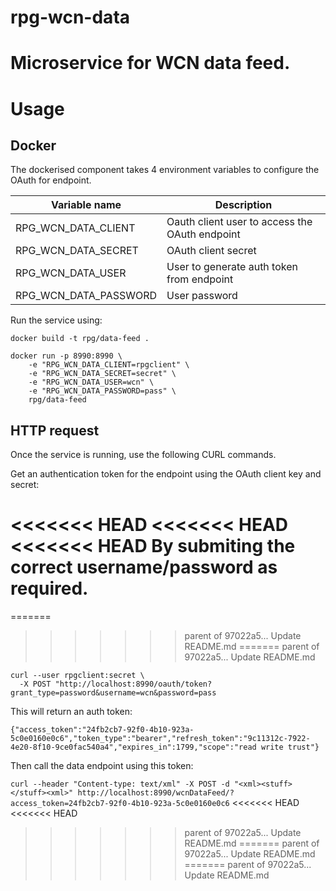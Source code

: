 # rpg-wcn-data
# Microservice for WCN data feed.

# Usage

## Docker

The dockerised component takes 4 environment variables to configure the OAuth for endpoint.

|Variable name    | Description   |
|---                    |---            |
|RPG_WCN_DATA_CLIENT    | Oauth client user to access the OAuth endpoint    |
|RPG_WCN_DATA_SECRET    | OAuth client secret   |
|RPG_WCN_DATA_USER      | User to generate auth token from endpoint              |
|RPG_WCN_DATA_PASSWORD  | User password              |

Run the service using:

`docker build -t rpg/data-feed .`

~~~
docker run -p 8990:8990 \
    -e "RPG_WCN_DATA_CLIENT=rpgclient" \
    -e "RPG_WCN_DATA_SECRET=secret" \
    -e "RPG_WCN_DATA_USER=wcn" \
    -e "RPG_WCN_DATA_PASSWORD=pass" \
    rpg/data-feed
~~~

##

## HTTP request

Once the service is running, use the following CURL commands.

Get an authentication token for the endpoint using the OAuth client key and secret:

<<<<<<< HEAD
<<<<<<< HEAD
<<<<<<< HEAD
By submiting the correct username/password as required.
=======
=======
>>>>>>> parent of 97022a5... Update README.md
=======
>>>>>>> parent of 97022a5... Update README.md
~~~
curl --user rpgclient:secret \
  -X POST "http://localhost:8990/oauth/token?grant_type=password&username=wcn&password=pass
~~~

This will return an auth token:

`{"access_token":"24fb2cb7-92f0-4b10-923a-5c0e0160e0c6","token_type":"bearer","refresh_token":"9c11312c-7922-4e20-8f10-9ce0fac540a4","expires_in":1799,"scope":"read write trust"}`

Then call the data endpoint using this token:

`curl --header "Content-type: text/xml" -X POST -d "<xml><stuff></stuff><xml>" http://localhost:8990/wcnDataFeed/?access_token=24fb2cb7-92f0-4b10-923a-5c0e0160e0c6`
<<<<<<< HEAD
<<<<<<< HEAD
>>>>>>> parent of 97022a5... Update README.md
=======
>>>>>>> parent of 97022a5... Update README.md
=======
>>>>>>> parent of 97022a5... Update README.md
